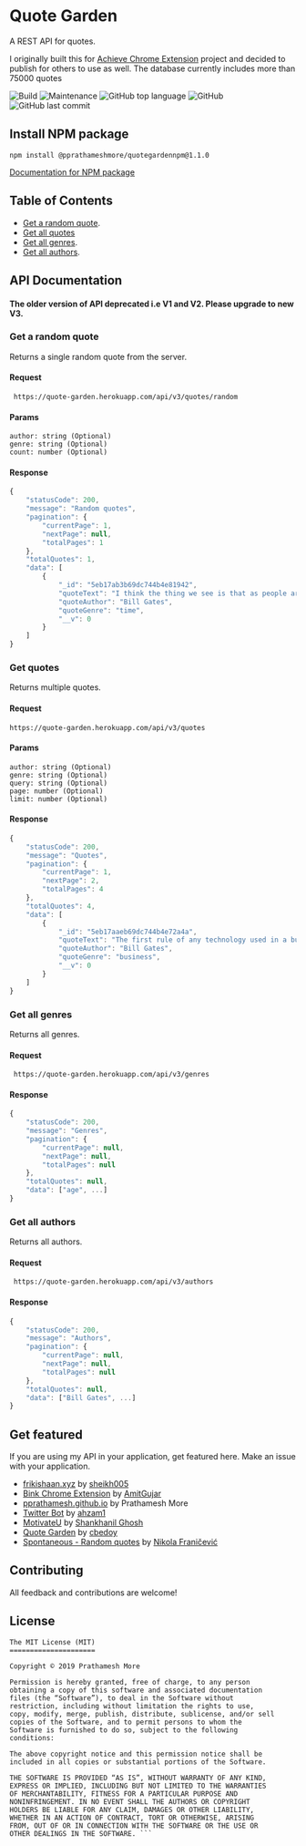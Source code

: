 
# Quote Garden
A REST API for quotes.

I originally built this for [Achieve Chrome Extension](https://github.com/pprathameshmore/Achieve-Chrome-Extension) project and decided to publish for others to use as well. The database currently includes more than 75000 quotes

![Build](https://travis-ci.com/pprathameshmore/QuoteGarden.svg?branch=master)
![Maintenance](https://img.shields.io/maintenance/yes/2020?style=plastic)
![GitHub top language](https://img.shields.io/github/languages/top/pprathameshmore/QuoteGarden?style=plastic)
![GitHub](https://img.shields.io/github/license/pprathameshmore/QuoteGarden?style=plastic)
![GitHub last commit](https://img.shields.io/github/last-commit/pprathameshmore/QuoteGarden?style=plastic)

## Install NPM package
```
npm install @pprathameshmore/quotegardennpm@1.1.0
```
[Documentation for NPM package](https://github.com/pprathameshmore/QuoteGardenNPM)

## Table of Contents

* [Get a random quote](#get-a-random-quote).
* [Get all quotes](#get-quotes)
* [Get all genres](#get-all-genres).
* [Get all authors](#get-all-authors).

## API Documentation

#### The older version of API deprecated i.e V1 and V2. Please upgrade to new V3.

### Get a random quote

Returns a single random quote from the server.

#### Request

``` https://quote-garden.herokuapp.com/api/v3/quotes/random```

#### Params

```
author: string (Optional)
genre: string (Optional)
count: number (Optional)
```

#### Response

```javascript
{
    "statusCode": 200,
    "message": "Random quotes",
    "pagination": {
        "currentPage": 1,
        "nextPage": null,
        "totalPages": 1
    },
    "totalQuotes": 1,
    "data": [
        {
            "_id": "5eb17ab3b69dc744b4e81942",
            "quoteText": "I think the thing we see is that as people are using video games more, they tend to watch passive TV a bit less. And so using the PC for the Internet, playing video games, is starting to cut into the rather unbelievable amount of time people spend watching TV.",
            "quoteAuthor": "Bill Gates",
            "quoteGenre": "time",
            "__v": 0
        }
    ]
}
```

### Get quotes

Returns multiple quotes.

#### Request

``` https://quote-garden.herokuapp.com/api/v3/quotes ```

#### Params

```
author: string (Optional)
genre: string (Optional)
query: string (Optional)
page: number (Optional)
limit: number (Optional)
```

#### Response

```javascript
{
    "statusCode": 200,
    "message": "Quotes",
    "pagination": {
        "currentPage": 1,
        "nextPage": 2,
        "totalPages": 4
    },
    "totalQuotes": 4,
    "data": [
        {
            "_id": "5eb17aaeb69dc744b4e72a4a",
            "quoteText": "The first rule of any technology used in a business is that automation applied to an efficient operation will magnify the efficiency. The second is that automation applied to an inefficient operation will magnify the inefficiency.",
            "quoteAuthor": "Bill Gates",
            "quoteGenre": "business",
            "__v": 0
        }
    ]
}
```
### Get all genres

Returns all genres.

#### Request

``` https://quote-garden.herokuapp.com/api/v3/genres```

#### Response
```javascript
{
    "statusCode": 200,
    "message": "Genres",
    "pagination": {
        "currentPage": null,
        "nextPage": null,
        "totalPages": null
    },
    "totalQuotes": null,
    "data": ["age", ...]
}
```

### Get all authors

Returns all authors.

#### Request

``` https://quote-garden.herokuapp.com/api/v3/authors```

#### Response
```javascript
{
    "statusCode": 200,
    "message": "Authors",
    "pagination": {
        "currentPage": null,
        "nextPage": null,
        "totalPages": null
    },
    "totalQuotes": null,
    "data": ["Bill Gates", ...]
}
```

## Get featured
If you are using my API in your application, get featured here.
Make an issue with your application.

- [frikishaan.xyz](https://frikishaan.xyz/) by [sheikh005](https://github.com/sheikh005)
- [Bink Chrome Extension](https://chrome.google.com/webstore/detail/hobnhcjgdhdcmgcjlidgcladgdlbpgba) by [AmitGujar](https://github.com/AmitGujar)
- [pprathamesh.github.io](https://pprathameshmore.github.io/) by Prathamesh More
- [Twitter Bot](https://twitter.com/quotegardenbot) by [ahzam1](https://github.com/ahzam1)
- [MotivateU](https://github.com/Shankhanil/MotivateU) by [Shankhanil Ghosh](https://github.com/Shankhanil)
- [Quote Garden](https://play.google.com/store/apps/details?id=iambedoy.quotegarden) by [cbedoy](https://github.com/cbedoy/QuoteGarden)
- [Spontaneous - Random quotes](https://apps.apple.com/us/app/spontaneous-random-quotes/id1538265374#?platform=iphone) by [Nikola Franičević](https://github.com/FranicevicNikola)

## Contributing

All feedback and contributions are welcome!

## License

``` 
The MIT License (MIT)
=====================

Copyright © 2019 Prathamesh More

Permission is hereby granted, free of charge, to any person
obtaining a copy of this software and associated documentation
files (the “Software”), to deal in the Software without
restriction, including without limitation the rights to use,
copy, modify, merge, publish, distribute, sublicense, and/or sell
copies of the Software, and to permit persons to whom the
Software is furnished to do so, subject to the following
conditions:

The above copyright notice and this permission notice shall be
included in all copies or substantial portions of the Software.

THE SOFTWARE IS PROVIDED “AS IS”, WITHOUT WARRANTY OF ANY KIND,
EXPRESS OR IMPLIED, INCLUDING BUT NOT LIMITED TO THE WARRANTIES
OF MERCHANTABILITY, FITNESS FOR A PARTICULAR PURPOSE AND
NONINFRINGEMENT. IN NO EVENT SHALL THE AUTHORS OR COPYRIGHT
HOLDERS BE LIABLE FOR ANY CLAIM, DAMAGES OR OTHER LIABILITY,
WHETHER IN AN ACTION OF CONTRACT, TORT OR OTHERWISE, ARISING
FROM, OUT OF OR IN CONNECTION WITH THE SOFTWARE OR THE USE OR
OTHER DEALINGS IN THE SOFTWARE. ```

